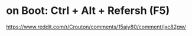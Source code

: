 # on Boot: Ctrl + Alt + Refersh (F5)
https://www.reddit.com/r/Crouton/comments/15aiy80/comment/jxc82gw/
